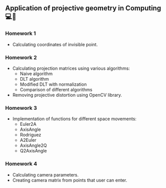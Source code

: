 ## Application of projective geometry in Computing :computer::triangular_ruler:

### Homework 1
- Calculating coordinates of invisible point.


### Homework 2
- Calculating projection matrices using various algorithms:
    - Naive algorithm
    - DLT algorithm
    - Modified DLT with normalization
    - Comparison of different algorithms
- Removing projective distortion using OpenCV library.


### Homework 3
- Implementation of functions for different space movements:
    - Euler2A
    - AxisAngle
    - Rodriguez
    - A2Euler
    - AxisAngle2Q
    - Q2AxisAngle

### Homework 4
- Calculating camera parameters.
- Creating camera matrix from points that user can enter.